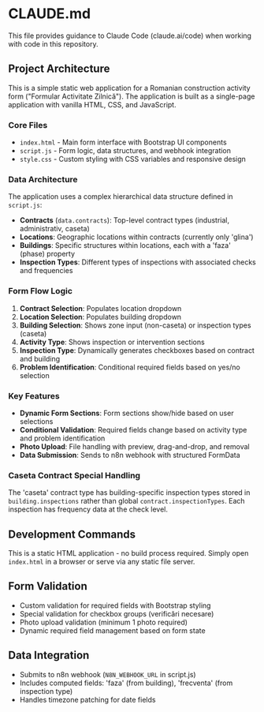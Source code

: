 # CLAUDE.md

This file provides guidance to Claude Code (claude.ai/code) when working with code in this repository.

## Project Architecture

This is a simple static web application for a Romanian construction activity form ("Formular Activitate Zilnică"). The application is built as a single-page application with vanilla HTML, CSS, and JavaScript.

### Core Files

- `index.html` - Main form interface with Bootstrap UI components
- `script.js` - Form logic, data structures, and webhook integration
- `style.css` - Custom styling with CSS variables and responsive design

### Data Architecture

The application uses a complex hierarchical data structure defined in `script.js`:

- **Contracts** (`data.contracts`): Top-level contract types (industrial, administrativ, caseta)
- **Locations**: Geographic locations within contracts (currently only 'glina')
- **Buildings**: Specific structures within locations, each with a 'faza' (phase) property
- **Inspection Types**: Different types of inspections with associated checks and frequencies

### Form Flow Logic

1. **Contract Selection**: Populates location dropdown
2. **Location Selection**: Populates building dropdown  
3. **Building Selection**: Shows zone input (non-caseta) or inspection types (caseta)
4. **Activity Type**: Shows inspection or intervention sections
5. **Inspection Type**: Dynamically generates checkboxes based on contract and building
6. **Problem Identification**: Conditional required fields based on yes/no selection

### Key Features

- **Dynamic Form Sections**: Form sections show/hide based on user selections
- **Conditional Validation**: Required fields change based on activity type and problem identification
- **Photo Upload**: File handling with preview, drag-and-drop, and removal
- **Data Submission**: Sends to n8n webhook with structured FormData

### Caseta Contract Special Handling

The 'caseta' contract type has building-specific inspection types stored in `building.inspections` rather than global `contract.inspectionTypes`. Each inspection has frequency data at the check level.

## Development Commands

This is a static HTML application - no build process required. Simply open `index.html` in a browser or serve via any static file server.

## Form Validation

- Custom validation for required fields with Bootstrap styling
- Special validation for checkbox groups (verificări necesare) 
- Photo upload validation (minimum 1 photo required)
- Dynamic required field management based on form state

## Data Integration

- Submits to n8n webhook (`N8N_WEBHOOK_URL` in script.js)
- Includes computed fields: 'faza' (from building), 'frecventa' (from inspection type)
- Handles timezone patching for date fields